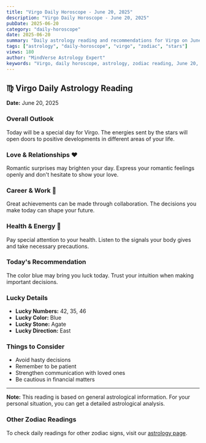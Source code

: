 ```yaml
---
title: "Virgo Daily Horoscope - June 20, 2025"
description: "Virgo Daily Horoscope - June 20, 2025"
pubDate: 2025-06-20
category: "daily-horoscope"
date: 2025-06-20
summary: "Daily astrology reading and recommendations for Virgo on June 20, 2025."
tags: ["astrology", "daily-horoscope", "virgo", "zodiac", "stars"]
views: 180
author: "MindVerse Astrology Expert"
keywords: "Virgo, daily horoscope, astrology, zodiac reading, June 20, 2025"
---
```


## ♍ Virgo Daily Astrology Reading

**Date:** June 20, 2025

### Overall Outlook

Today will be a special day for Virgo. The energies sent by the stars will open doors to positive developments in different areas of your life.

### Love & Relationships ❤️

Romantic surprises may brighten your day. Express your romantic feelings openly and don't hesitate to show your love.

### Career & Work 💼

Great achievements can be made through collaboration. The decisions you make today can shape your future.

### Health & Energy 🌟

Pay special attention to your health. Listen to the signals your body gives and take necessary precautions.

### Today's Recommendation

The color blue may bring you luck today. Trust your intuition when making important decisions.

### Lucky Details

- **Lucky Numbers:** 42, 35, 46
- **Lucky Color:** Blue
- **Lucky Stone:** Agate
- **Lucky Direction:** East

### Things to Consider

- Avoid hasty decisions
- Remember to be patient
- Strengthen communication with loved ones
- Be cautious in financial matters

---

**Note:** This reading is based on general astrological information. For your personal situation, you can get a detailed astrological analysis.

### Other Zodiac Readings

To check daily readings for other zodiac signs, visit our [astrology page](/en/astrology).
